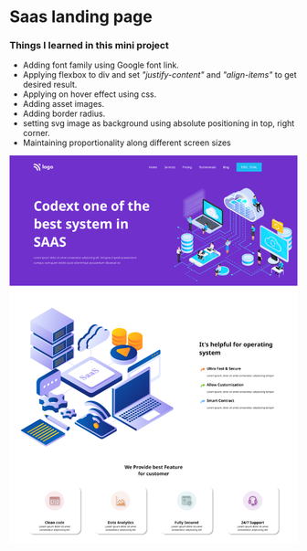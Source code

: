 # Saas landing page
### Things I learned in this mini project
* Adding font family using Google font link.
* Applying flexbox to div and set _"justify-content"_ and _"align-items"_ to get desired result.
* Applying on hover effect using css.
* Adding asset images.
* Adding border radius.
* setting svg image as background using absolute positioning in top, right corner.
* Maintaining proportionality along different screen sizes  


![thumbnail](thumb.png)



